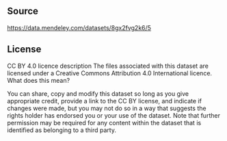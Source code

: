 ## Source
https://data.mendeley.com/datasets/8gx2fvg2k6/5

## License
CC BY 4.0 licence description
The files associated with this dataset are licensed under a Creative Commons Attribution 4.0 International licence.
What does this mean?

You can share, copy and modify this dataset so long as you give appropriate credit, provide a link to the CC BY license, and indicate if changes were made, but you may not do so in a way that suggests the rights holder has endorsed you or your use of the dataset. Note that further permission may be required for any content within the dataset that is identified as belonging to a third party.